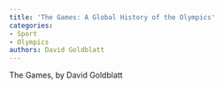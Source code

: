 ```yaml
---
title: 'The Games: A Global History of the Olympics'
categories:
- Sport
- Olympics
authors: David Goldblatt
---
```


The Games, by David Goldblatt
